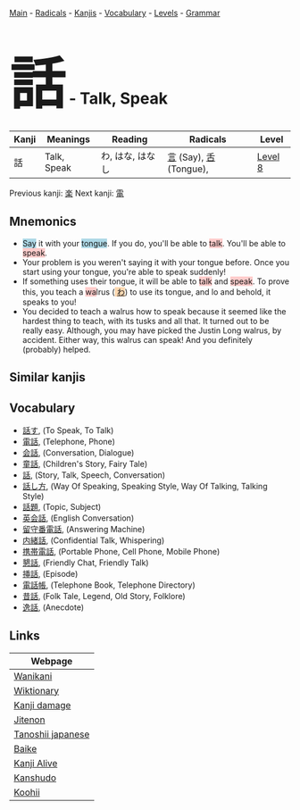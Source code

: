 <style> bigfont {font-size: 100px}</style>
[Main](../README.md) -
[Radicals](../radicals.md) -
[Kanjis](../kanjis.md) -
[Vocabulary](../vocabulary.md) -
[Levels](../levels.md) -
[Grammar](../grammar.md)
# <bigfont> 話</bigfont> - Talk, Speak 

| Kanji | Meanings | Reading | Radicals | Level |
| --- | --- | --- | --- | --- |
| 話 | Talk, Speak | わ, はな, はなし | [言](../radicals/言.md) (Say), [舌](../radicals/舌.md) (Tongue),  | [Level 8](../levels/wk_level8.md) |

Previous kanji: [楽](楽.md) Next kanji: [電](電.md) 

## Mnemonics
 * <span style="background-color:#ADD8E6"> Say</span> it with your <span style="background-color:#ADD8E6"> tongue</span>. If you do, you'll be able to <span style="background-color:#ffcccb"> talk</span>. You'll be able to <span style="background-color:#ffcccb"> speak</span>.
* Your problem is you weren't saying it with your tongue before. Once you start using your tongue, you're able to speak suddenly!
* If something uses their tongue, it will be able to <span style="background-color:#ffcccb"> talk</span> and <span style="background-color:#ffcccb"> speak</span>. To prove this, you teach a <span style="background-color:#ffcccb"> wa</span>lrus (<span style="background-color:#fed8b1"> [わ](https://jisho.org/search/わ)</span>) to use its tongue, and lo and behold, it speaks to you!
* You decided to teach a walrus how to speak because it seemed like the hardest thing to teach, with its tusks and all that. It turned out to be really easy. Although, you may have picked the Justin Long walrus, by accident. Either way, this walrus can speak! And you definitely (probably) helped.


## Similar kanjis
 


## Vocabulary
 * [話す](../vocabulary/話.md), (To Speak, To Talk)
* [電話](../vocabulary/話.md), (Telephone, Phone)
* [会話](../vocabulary/話.md), (Conversation, Dialogue)
* [童話](../vocabulary/話.md), (Children's Story, Fairy Tale)
* [話](../vocabulary/話.md), (Story, Talk, Speech, Conversation)
* [話し方](../vocabulary/話.md), (Way Of Speaking, Speaking Style, Way Of Talking, Talking Style)
* [話題](../vocabulary/話.md), (Topic, Subject)
* [英会話](../vocabulary/話.md), (English Conversation)
* [留守番電話](../vocabulary/話.md), (Answering Machine)
* [内緒話](../vocabulary/話.md), (Confidential Talk, Whispering)
* [携帯電話](../vocabulary/話.md), (Portable Phone, Cell Phone, Mobile Phone)
* [懇話](../vocabulary/話.md), (Friendly Chat, Friendly Talk)
* [挿話](../vocabulary/話.md), (Episode)
* [電話帳](../vocabulary/話.md), (Telephone Book, Telephone Directory)
* [昔話](../vocabulary/話.md), (Folk Tale, Legend, Old Story, Folklore)
* [逸話](../vocabulary/話.md), (Anecdote)



## Links 

| Webpage |
| --- |
| [Wanikani          ](https://www.wanikani.com/kanji/話) |
| [Wiktionary        ](https://en.wiktionary.org/wiki/話) |
| [Kanji damage      ](http://www.kanjidamage.com/kanji/search?utf8=✓&q=話) |
| [Jitenon           ](https://jitenon.com/kanji/話) |
| [Tanoshii japanese ](https://www.tanoshiijapanese.com/dictionary/kanji.cfm?k=話) |
| [Baike             ](https://baike.baidu.com/item/話) |
| [Kanji Alive       ](https://app.kanjialive.com/話) |
| [Kanshudo          ](https://www.kanshudo.com/searchmn?q=話) |
| [Koohii            ](https://kanji.koohii.com/study/kanji/話) |
